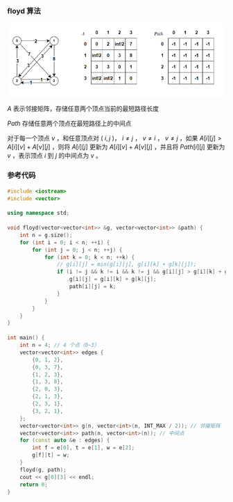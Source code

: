 ### floyd 算法

<img src="../assets/floyd1.png" alt="image-20231206150533890" style="zoom:80%;" />

$A$ 表示邻接矩阵，存储任意两个顶点当前的最短路径长度

$Path$ 存储任意两个顶点在最短路径上的中间点

对于每一个顶点 $v$ ，和任意顶点对 ( $i,j$ )， $i\neq j$ ， $v\neq i$ ， $v\neq j$ ，如果 $A[i][j]>A[i][v]+A[v][j]$ ，则将 $A[i][j]$ 更新为 $A[i][v]+A[v][j]$ ，并且将 $Path[i][j]$ 更新为 $v$ ，表示顶点 $i$ 到 $j$ 的中间点为 $v$ 。

### 参考代码

```cpp
#include <iostream>
#include <vector>

using namespace std;

void floyd(vector<vector<int>> &g, vector<vector<int>> &path) {
    int n = g.size();
    for (int i = 0; i < n; ++i) {
        for (int j = 0; j < n; ++j) {
            for (int k = 0; k < n; ++k) {
                // g[i][j] = min(g[i][j], g[i][k] + g[k][j]);
                if (i != j && k != i && k != j && g[i][j] > g[i][k] + g[k][j]) {
                    g[i][j] = g[i][k] + g[k][j];
                    path[i][j] = k;
                }
            }
        }
    }
}

int main() {
    int n = 4; // 4 个点（0~3）
    vector<vector<int>> edges {
        {0, 1, 2},
        {0, 3, 7},
        {1, 2, 3},
        {1, 3, 8},
        {2, 0, 3},
        {2, 1, 3},
        {2, 3, 1},
        {3, 2, 1},
    };
    vector<vector<int>> g(n, vector<int>(n, INT_MAX / 2)); // 邻接矩阵
    vector<vector<int>> path(n, vector<int>(n)); // 中间点
    for (const auto &e : edges) {
        int f = e[0], t = e[1], w = e[2];
        g[f][t] = w;
    }
    floyd(g, path);
    cout << g[0][3] << endl;
    return 0;
}
```

